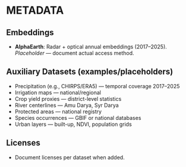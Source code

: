 # METADATA

## Embeddings
- **AlphaEarth**: Radar + optical annual embeddings (2017–2025). *Placeholder* — document actual access method.

## Auxiliary Datasets (examples/placeholders)
- Precipitation (e.g., CHIRPS/ERA5) — temporal coverage 2017–2025
- Irrigation maps — national/regional
- Crop yield proxies — district-level statistics
- River centerlines — Amu Darya, Syr Darya
- Protected areas — national registry
- Species occurrences — GBIF or national databases
- Urban layers — built-up, NDVI, population grids

## Licenses
- Document licenses per dataset when added.
